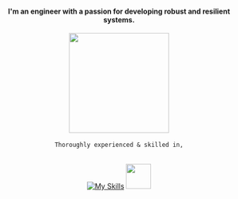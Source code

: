 <h4 align="center">I'm an engineer with a passion for developing robust and resilient systems.</h4>

<div align="center">
  
  <img src="https://github.com/user-attachments/assets/eb1b8eba-ce8d-4f95-a6ba-d31591b7f3c8" height=200 >
  
</div>

<div align="center">
  <br/>
  <code>Thoroughly experienced & skilled in,</code>
  <br/><br/>
  
  [![My Skills](https://skillicons.dev/icons?i=go,docker,ts,deno&theme=dark)](https://skillicons.dev) <image src="https://github.com/user-attachments/assets/b126cbc9-2dcb-4fa3-9d81-12b63ee1a61d" width=50 height=50>

  
</div>





